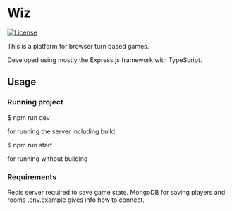 # Wiz
[![License](https://img.shields.io/github/license/IliaFeldgun/Club?style=flat-square)](https://github.com/IliaFeldgun/Club/master/LICENSE.md)

This is a platform for browser turn based games.

Developed using mostly the Express.js framework with TypeScript.

## Usage

### Running project

  $ npm run dev
  
for running the server including build

  $ npm run start
  
for running without building

### Requirements
Redis server required to save game state.
MongoDB for saving players and rooms
.env.example gives info how to connect.
